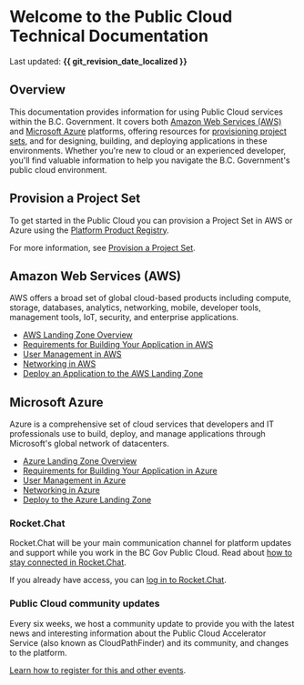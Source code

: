 # Welcome to the Public Cloud Technical Documentation

Last updated: **{{ git_revision_date_localized }}**

## Overview

This documentation provides information for using Public Cloud services within the B.C. Government. It covers both [Amazon Web Services (AWS)](#amazon-web-services-aws) and [Microsoft Azure](#microsoft-azure) platforms, offering resources for [provisioning project sets](#provision-a-project-set), and for designing, building, and deploying applications in these environments. Whether you're new to cloud or an experienced developer, you'll find valuable information to help you navigate the B.C. Government's public cloud environment.

## Provision a Project Set

To get started in the Public Cloud you can provision a Project Set in AWS or Azure using the [Platform Product Registry](https://registry.developer.gov.bc.ca).

For more information, see [Provision a Project Set](welcome/provision-a-project-set.md).

## Amazon Web Services (AWS)

AWS offers a broad set of global cloud-based products including compute, storage, databases, analytics, networking, mobile, developer tools, management tools, IoT, security, and enterprise applications.

- [AWS Landing Zone Overview](aws/get-started-with-aws/bc-govs-aws-landing-zone-overview.md)
- [Requirements for Building Your Application in AWS](aws/design-build-and-deploy-an-application/requirements-for-building-your-application.md)
- [User Management in AWS](aws/design-build-and-deploy-an-application/user-management.md)
- [Networking in AWS](aws/design-build-and-deploy-an-application/networking.md)
- [Deploy an Application to the AWS Landing Zone](aws/design-build-and-deploy-an-application/deploy-an-app-to-the-aws-landing-zone.md)

## Microsoft Azure

Azure is a comprehensive set of cloud services that developers and IT professionals use to build, deploy, and manage applications through Microsoft's global network of datacenters.

- [Azure Landing Zone Overview](azure/get-started-with-azure/bc-govs-azure-landing-zone-overview.md)
- [Requirements for Building Your Application in Azure](azure/design-build-deploy/requirements.md)
- [User Management in Azure](azure/design-build-deploy/user-management.md)
- [Networking in Azure](azure/design-build-deploy/networking.md)
- [Deploy to the Azure Landing Zone](azure/design-build-deploy/deploy-to-the-azure-landing-zone.md)

### Rocket.Chat

Rocket.Chat will be your main communication channel for platform updates and support while you work in the BC Gov Public Cloud. Read about [how to stay connected in Rocket.Chat](https://digital.gov.bc.ca/cloud/services/public/get-support/#contact).

If you already have access, you can
[log in to Rocket.Chat](https://chat.developer.gov.bc.ca).

### Public Cloud community updates

Every six weeks, we host a community update to provide you with the latest news and interesting information about the Public Cloud Accelerator Service (also known as CloudPathFinder) and its community, and changes to the platform.

[Learn how to register for this and other events](https://digital.gov.bc.ca/cloud/services/public/get-support/#contact).
